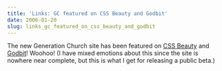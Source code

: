 ```yaml
---
title: 'Links: GC featured on CSS Beauty and Godbit'
date: 2006-01-20
slug: links_gc_featured_on_css_beauty_and_godbit
---
```

<p>The new Generation Church site has been featured on <a href="http://cssbeauty.com/archives/2006/January/generation_church/">CSS Beauty</a> and <a href="http://godbit.com/featured/generation-church">Godbit</a>! Woohoo! (I have mixed emotions about this since the site is nowhere near complete, but this is what I get for releasing a public beta.)</p>